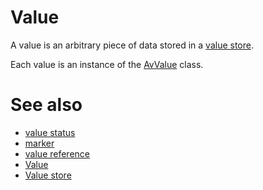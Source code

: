 # Value

A value is an arbitrary piece of data stored in a [value store](def://).

Each value is an instance of the [AvValue](class://) class.

# See also

- [value status](def://)
- [marker](def://)
- [value reference](def://)
- [Value](guide://)
- [Value store](guide://)